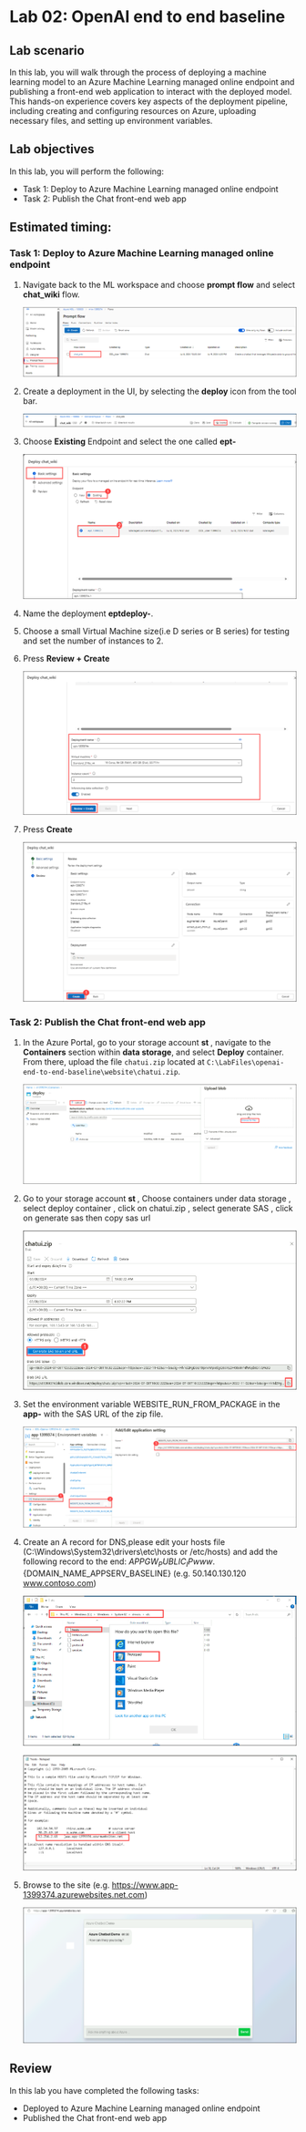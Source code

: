 # Lab 02: OpenAI end to end baseline

## Lab scenario
In this lab, you will walk through the process of deploying a machine learning model to an Azure Machine Learning managed online endpoint and publishing a front-end web application to interact with the deployed model. This hands-on experience covers key aspects of the deployment pipeline, including creating and configuring resources on Azure, uploading necessary files, and setting up environment variables.

## Lab objectives
In this lab, you will perform the following:
- Task 1: Deploy to Azure Machine Learning managed online endpoint
- Task 2: Publish the Chat front-end web app

## Estimated timing:

### Task 1: Deploy to Azure Machine Learning managed online endpoint

1. Navigate back to the ML workspace and choose **prompt flow** and select **chat_wiki** flow.

   ![Access Your VM and Lab Guide](../media/openai-main-01.png)
   
3. Create a deployment in the UI, by selecting the **deploy** icon from the tool bar.

    ![Access Your VM and Lab Guide](../media/openai-main-02.png)

5. Choose **Existing** Endpoint and select the one called **ept-<inject key="DeploymentID" enableCopy="false"></inject>**

    ![Access Your VM and Lab Guide](../media/openai-main-03.png)
   
7. Name the deployment **eptdeploy-<inject key="DeploymentID" enableCopy="false"></inject>**.
   
9. Choose a small Virtual Machine size(i.e D series or B series) for testing and set the number of instances to 2.
   
10. Press **Review + Create**

    ![Access Your VM and Lab Guide](../media/openai-main-04.png)
    
12. Press **Create**

    ![Access Your VM and Lab Guide](../media/openai-main-05.png)
    
### Task 2: Publish the Chat front-end web app

1. In the Azure Portal, go to your storage account **st <inject key="DeploymentID" enableCopy="false"></inject>**, navigate to the **Containers** section within **data storage**, and select **Deploy** container. From there, upload the file `chatui.zip` located at `C:\LabFiles\openai-end-to-end-baseline\website\chatui.zip`.

   ![Access Your VM and Lab Guide](../media/openai-main-11.png)
   
2. Go to your storage account **st <inject key="DeploymentID" enableCopy="false"></inject>** , Choose containers under data storage , select deploy container , click on chatui.zip , select generate SAS , click on generate sas then copy sas url

    ![Access Your VM and Lab Guide](../media/openai-main-10.png)
   
4. Set the environment variable WEBSITE_RUN_FROM_PACKAGE in the **app-<inject key="DeploymentID" enableCopy="false"></inject>** with the SAS URL of the zip file.

   ![Access Your VM and Lab Guide](../media/openai-main-08.png)
  
4. Create an A record for DNS,please edit your hosts file (C:\Windows\System32\drivers\etc\hosts or /etc/hosts) and add the following record to the end: ${APPGW_PUBLIC_IP} www.${DOMAIN_NAME_APPSERV_BASELINE} (e.g. 50.140.130.120  www.contoso.com)

   ![Access Your VM and Lab Guide](../media/openai-main-06.png)

   ![Access Your VM and Lab Guide](../media/openai-main-07.png)
  
5. Browse to the site (e.g. https://www.app-1399374.azurewebsites.net.com)

   ![Access Your VM and Lab Guide](../media/openai-main-13.png)
   
## Review
In this lab you have completed the following tasks:
- Deployed to Azure Machine Learning managed online endpoint
- Published the Chat front-end web app

